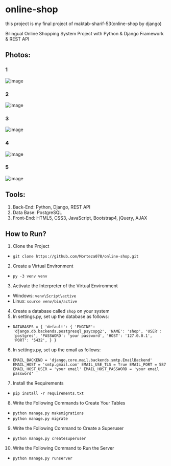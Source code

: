 # online-shop
this project is my final project of maktab-sharif-53(online-shop by django)

Bilingual Online Shopping System Project with Python &amp; Django Framework &amp; REST API

## Photos:

### 1
![image](https://user-images.githubusercontent.com/86655899/136507176-f461633d-ee7b-4711-8151-13fc49122a8f.png)
### 2
![image](https://user-images.githubusercontent.com/86655899/136507301-e595db78-38df-4ced-a064-b9c99d6edc8b.png)
### 3
![image](https://user-images.githubusercontent.com/86655899/136506967-809b7f88-4b15-40e0-a2b5-b41f2b7f9cf2.png)
### 4
![image](https://user-images.githubusercontent.com/86655899/136507780-a2dbde6e-d665-460f-85fd-39ec53f7fd39.png)
### 5
![image](https://user-images.githubusercontent.com/86655899/136509496-8eba2cb2-f790-4d2f-bb2f-3632e6f299d8.png)

## Tools:
1. Back-End: Python, Django, REST API
2. Data Base: PostgreSQL
3. Front-End: HTML5, CSS3, JavaScript, Bootstrap4, jQuery, AJAX

## How to Run?
1. Clone the Project
* `git clone https://github.com/Morteza078/online-shop.git`
2. Create a Virtual Environment
* `py -3 venv venv`
3. Activate the Interpreter of the Virtual Environment
* Windows: `venv\Script\active`
* Linux: `source venv/bin/active`
4. Create a database called `shop` on your system
5. In settings.py, set up the database as follows:
* `DATABASES = {
    'default': {
        'ENGINE': 'django.db.backends.postgresql_psycopg2',
        'NAME': 'shop',
        'USER': 'postgres',
        'PASSWORD': 'your password',
        'HOST': '127.0.0.1',
        'PORT': '5432',
    }
}`
6. In settings.py, set up the email as follows:
* `EMAIL_BACKEND = 'django.core.mail.backends.smtp.EmailBackend'
EMAIL_HOST = 'smtp.gmail.com'
EMAIL_USE_TLS = True
EMAIL_PORT = 587
EMAIL_HOST_USER = 'your email'
EMAIL_HOST_PASSWORD = 'your email password'`

7. Install the Requirements
* `pip install -r requirements.txt`

8. Write the Following Commands to Create Your Tables
* `python manage.py makemigrations`
* `python manage.py migrate`

9. Write the Following Command to Create a Superuser
* `python manage.py createsuperuser`

10. Write the Following Command to Run the Server
* `python manage.py runserver`




